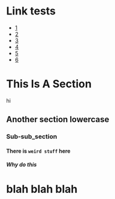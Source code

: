 # Link tests

* [1](x.md)
* [2](./x.md)
* [3](../README.md)
* [4](../unixexec/README.md)
* [5](/unixexec/README.md)
* [6](unixexec/README.md)

# This Is A Section

hi

## Another section lowercase

### Sub-sub_section

#### There is `weird stuff` here

##### Why **do** this

blah blah blah
==============
